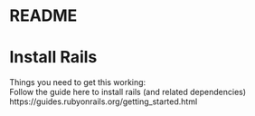 # README
<h1> Install Rails</h1>
Things you need to get this working:<br>
Follow the guide here to install rails (and related dependencies)
https://guides.rubyonrails.org/getting_started.html
